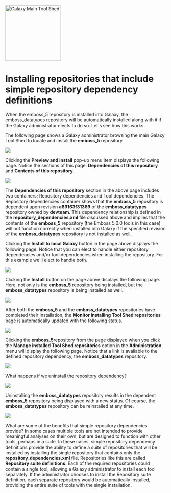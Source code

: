<div class='center'> <a href='http://toolshed.g2.bx.psu.edu'><img src="/src/images/Logos/ToolShed.jpg" alt="Galaxy Main Tool Shed" height="174" /></a> </div>

# Installing repositories that include simple repository dependency definitions

When the emboss_5 repository is installed into Galaxy, the emboss_datatypes repository will be automatically installed along with it if the Galaxy administrator elects to do so.  Let's see how this works.

The following page shows a Galaxy administrator browsing the main Galaxy Tool Shed to locate and install the **emboss_5** repository.

![](/src/InstallingSimpleRepositoryDependencies/browse_tool_shed.png)

Clicking the **Preview and install** pop-up menu item displays the following page.  Notice the sections of this page: **Dependencies of this repository** and **Contents of this repository**.

![](/src/InstallingSimpleRepositoryDependencies/install_emboss.png)

The **Dependencies of this repository** section in the above page includes two containers; Repository dependencies and Tool dependencies.  The Repository dependencies container shows that the **emboss_5** repository is dependent upon revision **a89163f31369** of the **emboss_datatypes** repository owned by **devteam**.  This dependency relationship is defined in the **repository_dependencies.xml** file discussed above and implies that the contents of the **emboss_5** repository (the Emboss 5.0.0 tools in this case) will not function correctly when installed into Galaxy if the specified revision of the **emboss_datatypes** repository is not installed as well.

Clicking the **Install to local Galaxy** button in the page above displays the following page.  Notice that you can elect to handle either repository dependencies and/or tool dependencies when installing the repository.  For this example we'll elect to handle both.

![](/src/InstallingSimpleRepositoryDependencies/confirm_dependency_installation.png)

Clicking the **Install** button on the page above displays the following page.  Here, not only is the **emboss_5** repository being installed, but the **emboss_datatypes** repository is being installed as well.

![](/src/InstallingSimpleRepositoryDependencies/installing_emboss.png)

After both the **emboss_5** and the **emboss_datatypes** repositories have completed their installation, the **Monitor installing Tool Shed repositories** page is automatically updated with the following status.

![](/src/InstallingSimpleRepositoryDependencies/emboss_and_emboss_datatypes_installed.png)

Clicking the **emboss_5**repository from the page displayed when you click the **Manage installed Tool Shed repositories** option in the **Administration** menu will display the following page.  Notice that a link is available to the defined repository dependency, the **emboss_datatypes** repository.

![](/src/InstallingSimpleRepositoryDependencies/manage_emboss_5.png)

What happens if we uninstall the repository dependency?

![](/src/InstallingSimpleRepositoryDependencies/uninstall_emboss_datatypes.png)

Uninstalling the **emboss_datatypes** repository results in the dependent **emboss_5** repository being displayed with a new status.  Of course, the **emboss_datatypes** repository can be reinstalled at any time.

![](/src/InstallingSimpleRepositoryDependencies/emboss_5_missing_dependencies.png)

What are some of the benefits that simple repository dependencies provide?  In some cases multiple tools are not intended to provide meaningful analyses on their own, but are designed to function with other tools, perhaps in a suite.  In these cases, simple repository dependency definitions provide the ability to define a suite of repositories that will be installed by installing the single repository that contains only the **repository_dependencies.xml** file.  Repositories like this are called **Repository suite definitions**.  Each of the required repositories could contain a single tool, allowing a Galaxy administrator to install each tool separately.  If the administrator chooses to install the Repository suite definition, each separate repository would be automatically installed, providing the entire suite of tools with the single installation.
